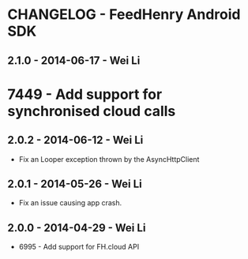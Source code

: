 # CHANGELOG - FeedHenry Android SDK

## 2.1.0 - 2014-06-17 - Wei Li

# 7449 - Add support for synchronised cloud calls

## 2.0.2 - 2014-06-12 - Wei Li

* Fix an Looper exception thrown by the AsyncHttpClient

## 2.0.1 - 2014-05-26 - Wei Li

* Fix an issue causing app crash.

## 2.0.0 - 2014-04-29 - Wei Li

* 6995 - Add support for FH.cloud API